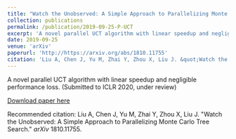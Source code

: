 ```yaml
---
title: "Watch the Unobserved: A Simple Approach to Parallelizing Monte Carlo Tree Search (under review)"
collection: publications
permalink: /publication/2019-09-25-P-UCT
excerpt: 'A novel parallel UCT algorithm with linear speedup and negligible performance loss.'
date: 2019-09-25
venue: 'arXiv'
paperurl: 'http://https://arxiv.org/abs/1810.11755'
citation: 'Liu A, Chen J, Yu M, Zhai Y, Zhou X, Liu J. &quot;Watch the Unobserved: A Simple Approach to Parallelizing Monte Carlo Tree Search.&quot; <i>arXiv</i> 1810.11755.'
---
```

A novel parallel UCT algorithm with linear speedup and negligible performance loss. (Submitted to ICLR 2020, under review)

[Download paper here](http://https://arxiv.org/pdf/1810.11755.pdf)

Recommended citation: Liu A, Chen J, Yu M, Zhai Y, Zhou X, Liu J. &quot;Watch the Unobserved: A Simple Approach to Parallelizing Monte Carlo Tree Search.&quot; <i>arXiv</i> 1810.11755.